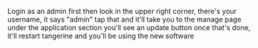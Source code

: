 Login as an admin first then look in the upper right corner, there's your username, it says "admin" tap that and it'll take you to the manage page under the application section you'll see an update button once that's done, it'll restart tangerine and you'll be using the new software
